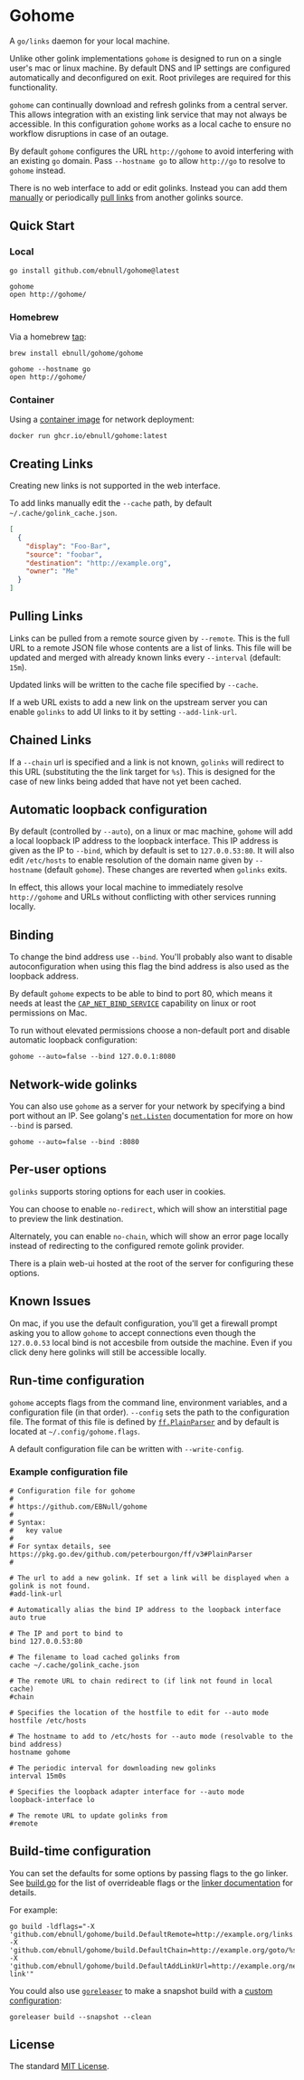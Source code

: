 # Gohome

A `go/links` daemon for your local machine.

Unlike other golink implementations `gohome` is designed to run
on a single user's mac or linux machine. By default DNS and IP
settings are configured automatically and deconfigured on exit.
Root privileges are required for this functionality.

`gohome` can continually download and refresh golinks from a central
server. This allows integration with an existing link service
that may not always be accessible. In this configuration
`gohome` works as a local cache to ensure no workflow disruptions
in case of an outage.

By default `gohome` configures the URL `http://gohome` to avoid
interfering with an existing `go` domain. Pass `--hostname go`
to allow `http://go` to resolve to `gohome` instead.

There is no web interface to add or edit golinks. Instead you can
add them [manually](#creating-links) or periodically [pull links](#chained-links)
from another golinks source.

## Quick Start

### Local

```shell
go install github.com/ebnull/gohome@latest
```
```
gohome
open http://gohome/
```

### Homebrew

Via a homebrew [tap](https://github.com/EBNull/homebrew-gohome):

```shell
brew install ebnull/gohome/gohome
```

```
gohome --hostname go
open http://gohome/
```

### Container

Using a [container image](https://github.com/EBNull/gohome/pkgs/container/gohome)
for network deployment:

```shell
docker run ghcr.io/ebnull/gohome:latest
```

## Creating Links

Creating new links is not supported in the web interface.

To add links manually edit the `--cache` path, by default
`~/.cache/golink_cache.json`.

```json
[
  {
    "display": "Foo-Bar",
    "source": "foobar",
    "destination": "http://example.org",
    "owner": "Me"
  }
]
```

## Pulling Links

Links can be pulled from a remote source given by `--remote`. This is the
full URL to a remote JSON file whose contents are a list of links.
This file will be updated and merged with already known links every `--interval` (default: `15m`).

Updated links will be written to the cache file specified by `--cache`.

If a web URL exists to add a new link on the upstream server you can
enable `golinks` to add UI links to it by setting `--add-link-url`.

## Chained Links

If a `--chain` url is specified and a link is not known, `golinks`
will redirect to this URL (substituting the the link target for `%s`).
This is designed for the case of new links being added that have not
yet been cached.

## Automatic loopback configuration

By default (controlled by `--auto`), on a linux or mac machine, `gohome`
will add a local loopback IP address to the loopback interface. This
IP address is given as the IP to `--bind`, which by default is set
to `127.0.0.53:80`. It will also edit `/etc/hosts` to enable resolution
of the domain name given by `--hostname` (default `gohome`).
These changes are reverted when `golinks` exits.

In effect, this allows your local machine to immediately resolve
`http://gohome` and URLs without conflicting with other services
running locally.

## Binding

To change the bind address use `--bind`. You'll probably also
want to disable autoconfiguration when using this flag the bind
address is also used as the loopback address.

By default `gohome` expects to be able to bind to port 80, which means
it needs at least the [`CAP_NET_BIND_SERVICE`](https://man7.org/linux/man-pages/man7/capabilities.7.html)
capability on linux or root permissions on Mac.

To run without elevated permissions choose a non-default port and
disable automatic loopback configuration:

```shell
gohome --auto=false --bind 127.0.0.1:8080
```

## Network-wide golinks

You can also use `gohome` as a server for your network by
specifying a bind port without an IP. See golang's
[`net.Listen`](https://pkg.go.dev/net#Listen) documentation for
more on how `--bind` is parsed.


```shell
gohome --auto=false --bind :8080
```

## Per-user options

`golinks` supports storing options for each user in cookies.

You can choose to enable `no-redirect`, which will show an
interstitial page to preview the link destination.

Alternately, you can enable `no-chain`, which will show an
error page locally instead of redirecting to the configured
remote golink provider.

There is a plain web-ui hosted at the root of the server
for configuring these options.

## Known Issues

On mac, if you use the default configuration, you'll get a firewall
prompt asking you to allow `gohome` to accept connections even though
the `127.0.0.53` local bind is not accesbile from outside the machine.
Even if you click deny here golinks will still be accessible locally.

## Run-time configuration

`gohome` accepts flags from the command line, environment variables,
and a configuration file (in that order). `--config` sets the path
to the configuration file. The format of this file is defined by
[`ff.PlainParser`](https://pkg.go.dev/github.com/peterbourgon/ff/v3#PlainParser)
and by default is located at `~/.config/gohome.flags`.

A default configuration file can be written with `--write-config`.

### Example configuration file

```
# Configuration file for gohome
#
# https://github.com/EBNull/gohome
#
# Syntax:
#   key value
#
# For syntax details, see https://pkg.go.dev/github.com/peterbourgon/ff/v3#PlainParser
#

# The url to add a new golink. If set a link will be displayed when a golink is not found.
#add-link-url

# Automatically alias the bind IP address to the loopback interface
auto true

# The IP and port to bind to
bind 127.0.0.53:80

# The filename to load cached golinks from
cache ~/.cache/golink_cache.json

# The remote URL to chain redirect to (if link not found in local cache)
#chain

# Specifies the location of the hostfile to edit for --auto mode
hostfile /etc/hosts

# The hostname to add to /etc/hosts for --auto mode (resolvable to the bind address)
hostname gohome

# The periodic interval for downloading new golinks
interval 15m0s

# Specifies the loopback adapter interface for --auto mode
loopback-interface lo

# The remote URL to update golinks from
#remote
```

## Build-time configuration

You can set the defaults for some options by passing flags to the
go linker. See [build.go](build/build.go) for the list of overrideable
flags or the [linker documentation](https://pkg.go.dev/cmd/link) for details.


For example:

```shell
go build -ldflags="-X 'github.com/ebnull/gohome/build.DefaultRemote=http://example.org/links.json' -X 'github.com/ebnull/gohome/build.DefaultChain=http://example.org/goto/%s' -X 'github.com/ebnull/gohome/build.DefaultAddLinkUrl=http://example.org/new-link'"
```

You could also use [`goreleaser`](https://goreleaser.com) to make a snapshot build with a [custom configuration](.goreleaser.yaml#L18-L27):

```
goreleaser build --snapshot --clean
```

## License

The standard [MIT License](LICENSE.txt).
